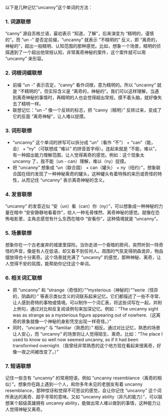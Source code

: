 以下是几种记忆“uncanny”这个单词的方法：

### 1. 词源联想
“canny” 源自苏格兰语，最初表示 “知道，了解”，后来演变为 “精明的，谨慎的”。而 “un -” 是否定前缀，“uncanny” 就表示 “不精明的” 反义，即 “离奇的，神秘的”，超出一般精明、认知范围的那种感觉。比如，想象一个场景，精明的侦探遇到了一个超出他常规认知，非常离奇神秘的案件，这个案件就可以用 “uncanny” 来形容。

### 2. 词根词缀联想
 - 前缀 “un -” 表示否定，“canny” 看作词根，意为精明的。所以 “uncanny” 就是 “不精明的”，但实际含义是 “离奇的，神秘的”。我们可以这样理解，当遇到离奇神秘的事情时，再精明的人也会觉得超出常规，摸不着头脑，就好像失去了精明一样。
 - 联想记忆：“un -” 像一个反转的标志，把 “canny（精明）” 反转过来，变成了它的反面 “离奇神秘”，让人难以捉摸。

### 3. 词形联想
 - “uncanny” 这个单词的拼写可以拆分成 “un”（看作 “不”） + “can”（能，会） + “ny”（可联想成 “难以” 的拼音首字母）。连起来就是 “不能，难以”，有一种超出能力理解范围，让人觉得离奇的感觉。例如：这个现象太 uncanny 了，我不能（un - can）理解，难以（ny）捉摸。
 - 把 “uncanny” 想象成 “un（联合国） + can（罐头） + ny（纽约）”，想象联合国在纽约发现了一种神秘离奇的罐头，这种罐头有着特殊的来历或奇怪的特性，从而记住 “uncanny” 表示离奇神秘的含义。

### 4. 发音联想
“uncanny” 的发音近似 “安（un）看（can）你（ny）”，可以想象成一种神秘的力量在暗中 “安安静静地看着你”，给人一种毛骨悚然、离奇神秘的感觉。就像在恐怖电影里，主角总感觉有什么东西在暗中 “安看你”，这种情境就是 “uncanny”。

### 5. 场景联想
想象你在一个古老废弃的城堡里探险。当你走进一个昏暗的房间，突然听到一阵奇怪的声音，像是有人在低语，却又看不到任何人。周围的气氛变得阴森诡异，物品摆放得也十分离奇。这个场景就充满了 “uncanny” 的感觉，那种神秘、离奇，让人觉得不安的氛围，能帮助你记住这个单词。

### 6. 相关词汇联想
 - 把 “uncanny” 和 “strange（奇怪的）”“mysterious（神秘的）”“eerie（怪异的，阴森的）” 等表示类似含义的词联系起来记忆。它们都描述了一些不寻常、让人感到奇特的事物或情境。可以制作一个词汇表，将这些词写在一起，并附上例句，通过对比和反复阅读例句来加深记忆。例如：“The uncanny sight was as strange as a mysterious figure appearing out of nowhere.（这离奇的景象就像一个神秘的身影凭空出现一样奇怪。）”
 - 同时，“uncanny” 与 “familiar（熟悉的）” 相反。通过对比记忆，熟悉的场景让人安心，而 “uncanny” 的场景则让人觉得陌生、离奇。比如：“The place I used to know so well now seemed uncanny, as if it had been transformed overnight.（我曾经非常熟悉的这个地方现在看起来很离奇，好像一夜之间被改变了。）”

### 7. 短语联想
记住一些含有 “uncanny” 的常用短语，例如 “uncanny resemblance（离奇的相似）”。想象你在路上遇到一个人，和你多年未见的老朋友有着 uncanny resemblance，那种惊讶和觉得不可思议的感觉，会让你记住 “uncanny” 这个词所表达的离奇、超乎寻常的意味。又如 “uncanny ability（非凡的能力）”，可以联想某个超级英雄拥有 uncanny ability，能做出常人难以做到的事情，这种能力让人觉得神秘又离奇。 